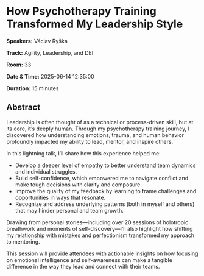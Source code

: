 # How Psychotherapy Training Transformed My Leadership Style

**Speakers:** Václav Ryška
                    
**Track:** Agility, Leadership, and DEI
                    
**Room:** 33
                    
**Date & Time:** 2025-06-14 12:35:00
                    
**Duration:** 15 minutes
                    
## Abstract
                    
Leadership is often thought of as a technical or process-driven skill, but at its core, it’s deeply human. Through my psychotherapy training journey, I discovered how understanding emotions, trauma, and human behavior profoundly impacted my ability to lead, mentor, and inspire others.

In this lightning talk, I’ll share how this experience helped me:

* Develop a deeper level of empathy to better understand team dynamics and individual struggles.
* Build self-confidence, which empowered me to navigate conflict and make tough decisions with clarity and composure.
* Improve the quality of my feedback by learning to frame challenges and opportunities in ways that resonate.
* Recognize and address underlying patterns (both in myself and others) that may hinder personal and team growth.

Drawing from personal stories—including over 20 sessions of holotropic breathwork and moments of self-discovery—I’ll also highlight how shifting my relationship with mistakes and perfectionism transformed my approach to mentoring.

This session will provide attendees with actionable insights on how focusing on emotional intelligence and self-awareness can make a tangible difference in the way they lead and connect with their teams.
